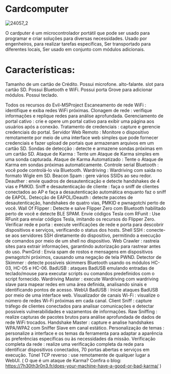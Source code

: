 #                              Cardcomputer

![24057_2](https://github.com/user-attachments/assets/bff50bd7-29a9-4668-a469-a406e885be3f)

O cardputer é um microcontrolador portátil que pode ser usado para programar e criar soluções para diversas necessidades. 
Usado por engenheiros, para realizar tarefas específicas, Ser transportado para diferentes locais, Ser usado em conjunto com módulos adicionais. 


# Características: 

Tamanho de um cartão de Crédito.
Possui microfone. 
alto-falante.
slot para cartão SD.
Possui Bluetooth e WiFi.
Possui porta Grove para adicionar módulos.
Possui teclado.

Todos os recursos do Evil-M5Project
Escaneamento de rede WiFi : identifique e exiba redes WiFi próximas.
Clonagem de rede : verifique informações e replique redes para análise aprofundada.
Gerenciamento de portal cativo : crie e opere um portal cativo para exibir uma página aos usuários após a conexão.
Tratamento de credenciais : capture e gerencie credenciais do portal.
Servidor Web Remoto : Monitore o dispositivo remotamente por meio de uma interface web simples que pode fornecer credenciais e fazer upload de portais que armazenam arquivos em um cartão SD.
Sondas de detecção : detecte e armazene sondas próximas em um cartão SD.
Ataque de Karma : Tente um Ataque de Karma simples em uma sonda capturada.
Ataque de Karma Automatizado : Tente o Ataque de Karma em sondas próximas automaticamente.
Controle serial Bluetooth : você pode controlá-lo via Bluetooth.
Wardriving : Wardriving com saída no formato Wigle em SD.
Beacon Spam : gere vários SSIDs ao seu redor.
Deauther : envie quadros de desautenticação e detecte handshakes de 4 vias e PMKID.
Sniff e desautenticação de cliente : faça o sniff de clientes conectados ao AP e faça a desautenticação automática enquanto faz o sniff de EAPOL.
Detecção de EAPOL/Deauth : detecte pacotes de desautenticação, handshakes de quatro vias, PMKID e pwnagotchi perto de você.
Wall Of Flipper : Detecte e salve Flipper Zero com Bluetooth habilitado perto de você e detecte BLE SPAM.
Envie códigos Tesla com RFunit : Use RFunit para enviar códigos Tesla, imitando os recursos do Flipper Zero.
Verificar rede e porta : execute verificações de rede e porta para descobrir dispositivos e serviços, verificando o status dos hosts.
Shell SSH : conecte-se aos servidores SSH diretamente do dispositivo, permitindo a execução de comandos por meio de um shell no dispositivo.
Web Crawler : rastreia sites para extrair informações, garantindo autorização para rastrear antes do uso.
PwnGrid : Envia spam de rostos e mensagens em dispositivos pwnagotchi próximos, causando uma negação de tela PWND.
Detector de Skimmer : detecte possíveis skimmers Bluetooth usando os módulos HC-03, HC-05 e HC-06.
BadUSB : ataques BadUSB emulando entradas de teclado/mouse para executar scripts ou comandos predefinidos com o script fornecido.
Wardriving Master : execute Wardriving com wardriving slave para mapear redes em uma área definida, analisando sinais e identificando pontos de acesso.
WebUi BadUSB : Inicie ataques BadUSB por meio de uma interface web.
Visualizador de canais Wi-Fi : visualize o número de redes Wi-Fi próximas em cada canal.
Client Sniff : capture tráfego de clientes conectados para analisar comunicações e detectar possíveis vulnerabilidades e vazamentos de informações.
Raw Sniffing : realize capturas de pacotes brutos para análise aprofundada de dados de rede WiFi trocados.
Handshake Master : capture e analise handshakes WPA/WPA2 com Sniffer Slave em canal estático.
Personalização de temas : personalize a interface e os temas da ferramenta para adaptar a aparência às preferências específicas ou às necessidades da missão.
Verificação completa da rede : realize uma verificação completa da rede para identificar dispositivos conectados, 70 portas abertas e serviços em execução.
Túnel TCP reverso : use remotamente de qualquer lugar a WebUI.
( O que é um ataque de Karma? Confira o blog: https://7h30th3r0n3.fr/does-your-machine-have-a-good-or-bad-karma/ )
